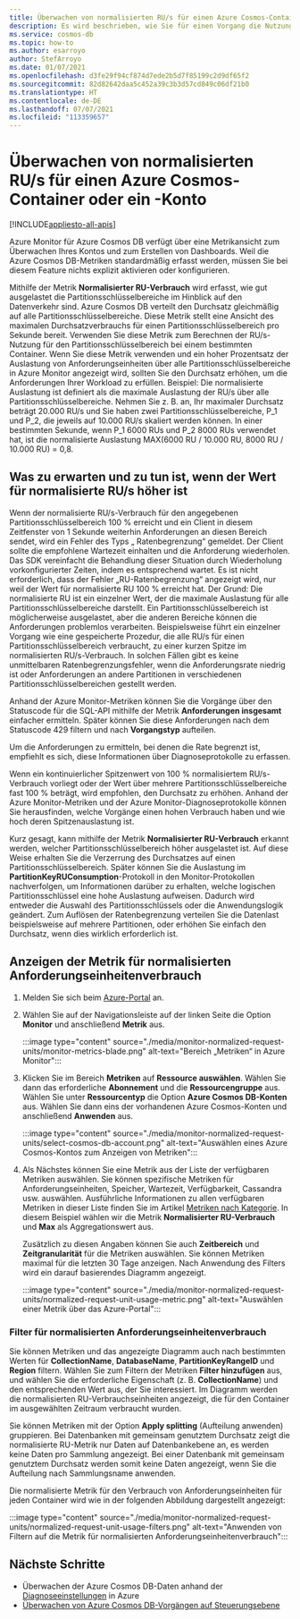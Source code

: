 ```yaml
---
title: Überwachen von normalisierten RU/s für einen Azure Cosmos-Container oder ein -Konto
description: Es wird beschrieben, wie Sie für einen Vorgang die Nutzung der normalisierten Anforderungseinheiten in Azure Cosmos DB überwachen. Besitzer eines Azure Cosmos DB-Kontos können so ermitteln, für welche Vorgänge mehr Anforderungseinheiten verbraucht werden.
ms.service: cosmos-db
ms.topic: how-to
ms.author: esarroyo
author: StefArroyo
ms.date: 01/07/2021
ms.openlocfilehash: d3fe29f94cf874d7ede2b5d7f85199c2d9df65f2
ms.sourcegitcommit: 82d82642daa5c452a39c3b3d57cd849c06df21b0
ms.translationtype: HT
ms.contentlocale: de-DE
ms.lasthandoff: 07/07/2021
ms.locfileid: "113359657"
---
```

# <a name="how-to-monitor-normalized-rus-for-an-azure-cosmos-container-or-an-account"></a>Überwachen von normalisierten RU/s für einen Azure Cosmos-Container oder ein -Konto
[!INCLUDE[appliesto-all-apis](includes/appliesto-all-apis.md)]

Azure Monitor für Azure Cosmos DB verfügt über eine Metrikansicht zum Überwachen Ihres Kontos und zum Erstellen von Dashboards. Weil die Azure Cosmos DB-Metriken standardmäßig erfasst werden, müssen Sie bei diesem Feature nichts explizit aktivieren oder konfigurieren.

Mithilfe der Metrik **Normalisierter RU-Verbrauch** wird erfasst, wie gut ausgelastet die Partitionsschlüsselbereiche im Hinblick auf den Datenverkehr sind. Azure Cosmos DB verteilt den Durchsatz gleichmäßig auf alle Partitionsschlüsselbereiche. Diese Metrik stellt eine Ansicht des maximalen Durchsatzverbrauchs für einen Partitionsschlüsselbereich pro Sekunde bereit. Verwenden Sie diese Metrik zum Berechnen der RU/s-Nutzung für den Partitionsschlüsselbereich bei einem bestimmten Container. Wenn Sie diese Metrik verwenden und ein hoher Prozentsatz der Auslastung von Anforderungseinheiten über alle Partitionsschlüsselbereiche in Azure Monitor angezeigt wird, sollten Sie den Durchsatz erhöhen, um die Anforderungen Ihrer Workload zu erfüllen. Beispiel: Die normalisierte Auslastung ist definiert als die maximale Auslastung der RU/s über alle Partitionsschlüsselbereiche. Nehmen Sie z. B. an, Ihr maximaler Durchsatz beträgt 20.000 RU/s und Sie haben zwei Partitionsschlüsselbereiche, P_1 und P_2, die jeweils auf 10.000 RU/s skaliert werden können. In einer bestimmten Sekunde, wenn P_1 6000 RUs und P_2 8000 RUs verwendet hat, ist die normalisierte Auslastung MAX(6000 RU / 10.000 RU, 8000 RU / 10.000 RU) = 0,8.

## <a name="what-to-expect-and-do-when-normalized-rus-is-higher"></a>Was zu erwarten und zu tun ist, wenn der Wert für normalisierte RU/s höher ist

Wenn der normalisierte RU/s-Verbrauch für den angegebenen Partitionsschlüsselbereich 100 % erreicht und ein Client in diesem Zeitfenster von 1 Sekunde weiterhin Anforderungen an diesen Bereich sendet, wird ein Fehler des Typs „ Ratenbegrenzung“ gemeldet. Der Client sollte die empfohlene Wartezeit einhalten und die Anforderung wiederholen. Das SDK vereinfacht die Behandlung dieser Situation durch Wiederholung vorkonfigurierter Zeiten, indem es entsprechend wartet.  Es ist nicht erforderlich, dass der Fehler „RU-Ratenbegrenzung“ angezeigt wird, nur weil der Wert für normalisierte RU 100 % erreicht hat. Der Grund: Die normalisierte RU ist ein einzelner Wert, der die maximale Auslastung für alle Partitionsschlüsselbereiche darstellt. Ein Partitionsschlüsselbereich ist möglicherweise ausgelastet, aber die anderen Bereiche können die Anforderungen problemlos verarbeiten. Beispielsweise führt ein einzelner Vorgang wie eine gespeicherte Prozedur, die alle RU/s für einen Partitionsschlüsselbereich verbraucht, zu einer kurzen Spitze im normalisierten RU/s-Verbrauch. In solchen Fällen gibt es keine unmittelbaren Ratenbegrenzungsfehler, wenn die Anforderungsrate niedrig ist oder Anforderungen an andere Partitionen in verschiedenen Partitionsschlüsselbereichen gestellt werden. 

Anhand der Azure Monitor-Metriken können Sie die Vorgänge über den Statuscode für die SQL-API mithilfe der Metrik **Anforderungen insgesamt** einfacher ermitteln. Später können Sie diese Anforderungen nach dem Statuscode 429 filtern und nach **Vorgangstyp** aufteilen.  

Um die Anforderungen zu ermitteln, bei denen die Rate begrenzt ist, empfiehlt es sich, diese Informationen über Diagnoseprotokolle zu erfassen.

Wenn ein kontinuierlicher Spitzenwert von 100 % normalisiertem RU/s-Verbrauch vorliegt oder der Wert über mehrere Partitionsschlüsselbereiche fast 100 % beträgt, wird empfohlen, den Durchsatz zu erhöhen. Anhand der Azure Monitor-Metriken und der Azure Monitor-Diagnoseprotokolle können Sie herausfinden, welche Vorgänge einen hohen Verbrauch haben und wie hoch deren Spitzenauslastung ist.

Kurz gesagt, kann mithilfe der Metrik **Normalisierter RU-Verbrauch** erkannt werden, welcher Partitionsschlüsselbereich höher ausgelastet ist. Auf diese Weise erhalten Sie die Verzerrung des Durchsatzes auf einen Partitionsschlüsselbereich. Später können Sie die Auslastung im **PartitionKeyRUConsumption**-Protokoll in den Monitor-Protokollen nachverfolgen, um Informationen darüber zu erhalten, welche logischen Partitionsschlüssel eine hohe Auslastung aufweisen. Dadurch wird entweder die Auswahl des Partitionsschlüssels oder die Anwendungslogik geändert. Zum Auflösen der Ratenbegrenzung verteilen Sie die Datenlast beispielsweise auf mehrere Partitionen, oder erhöhen Sie einfach den Durchsatz, wenn dies wirklich erforderlich ist. 

## <a name="view-the-normalized-request-unit-consumption-metric"></a>Anzeigen der Metrik für normalisierten Anforderungseinheitenverbrauch

1. Melden Sie sich beim [Azure-Portal](https://portal.azure.com/) an.

2. Wählen Sie auf der Navigationsleiste auf der linken Seite die Option **Monitor** und anschließend **Metrik** aus.

   :::image type="content" source="./media/monitor-normalized-request-units/monitor-metrics-blade.png" alt-text="Bereich „Metriken“ in Azure Monitor":::

3. Klicken Sie im Bereich **Metriken** auf **Ressource auswählen**. Wählen Sie dann das erforderliche **Abonnement** und die **Ressourcengruppe** aus. Wählen Sie unter **Ressourcentyp** die Option **Azure Cosmos DB-Konten** aus. Wählen Sie dann eins der vorhandenen Azure Cosmos-Konten und anschließend **Anwenden** aus.

   :::image type="content" source="./media/monitor-normalized-request-units/select-cosmos-db-account.png" alt-text="Auswählen eines Azure Cosmos-Kontos zum Anzeigen von Metriken":::

4. Als Nächstes können Sie eine Metrik aus der Liste der verfügbaren Metriken auswählen. Sie können spezifische Metriken für Anforderungseinheiten, Speicher, Wartezeit, Verfügbarkeit, Cassandra usw. auswählen. Ausführliche Informationen zu allen verfügbaren Metriken in dieser Liste finden Sie im Artikel [Metriken nach Kategorie](monitor-cosmos-db-reference.md). In diesem Beispiel wählen wir die Metrik **Normalisierter RU-Verbrauch** und **Max** als Aggregationswert aus.

   Zusätzlich zu diesen Angaben können Sie auch **Zeitbereich** und **Zeitgranularität** für die Metriken auswählen. Sie können Metriken maximal für die letzten 30 Tage anzeigen.  Nach Anwendung des Filters wird ein darauf basierendes Diagramm angezeigt.

   :::image type="content" source="./media/monitor-normalized-request-units/normalized-request-unit-usage-metric.png" alt-text="Auswählen einer Metrik über das Azure-Portal":::

### <a name="filters-for-normalized-request-unit-consumption"></a>Filter für normalisierten Anforderungseinheitenverbrauch

Sie können Metriken und das angezeigte Diagramm auch nach bestimmten Werten für **CollectionName**, **DatabaseName**, **PartitionKeyRangeID** und **Region** filtern. Wählen Sie zum Filtern der Metriken **Filter hinzufügen** aus, und wählen Sie die erforderliche Eigenschaft (z. B. **CollectionName**) und den entsprechenden Wert aus, der Sie interessiert. Im Diagramm werden die normalisierten RU-Verbrauchseinheiten angezeigt, die für den Container im ausgewählten Zeitraum verbraucht wurden.  

Sie können Metriken mit der Option **Apply splitting** (Aufteilung anwenden) gruppieren. Bei Datenbanken mit gemeinsam genutztem Durchsatz zeigt die normalisierte RU-Metrik nur Daten auf Datenbankebene an, es werden keine Daten pro Sammlung angezeigt. Bei einer Datenbank mit gemeinsam genutztem Durchsatz werden somit keine Daten angezeigt, wenn Sie die Aufteilung nach Sammlungsname anwenden.

Die normalisierte Metrik für den Verbrauch von Anforderungseinheiten für jeden Container wird wie in der folgenden Abbildung dargestellt angezeigt:

:::image type="content" source="./media/monitor-normalized-request-units/normalized-request-unit-usage-filters.png" alt-text="Anwenden von Filtern auf die Metrik für normalisierten Anforderungseinheitenverbrauch":::

## <a name="next-steps"></a>Nächste Schritte

* Überwachen der Azure Cosmos DB-Daten anhand der [Diagnoseeinstellungen](cosmosdb-monitor-resource-logs.md) in Azure
* [Überwachen von Azure Cosmos DB-Vorgängen auf Steuerungsebene](audit-control-plane-logs.md)
